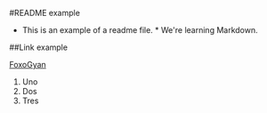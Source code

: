 #README example

* This is an example of a readme file. * We're learning Markdown. 

##Link example

[FoxoGyan](https://www.facebook.com/Foxogyan/)

1. Uno
2. Dos
3. Tres
